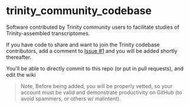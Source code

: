 # trinity_community_codebase
Software contributed by Trinity community users to facilitate studies of Trinity-assembled transcriptomes.

If you have code to share and want to join the Trinity codebase contributors, add a comment to [Issue #1](https://github.com/trinityrnaseq/trinity_community_codebase/issues/1) and you will be added shortly thereafter.

You'll be able to directly commit to this repo (or put in pull requests), and edit the wiki

>Note, Before being added, you will be properly vetted, so your account must be valid and demonstrate productivity on GitHub (to avoid spammers, or others w/ malintent).


